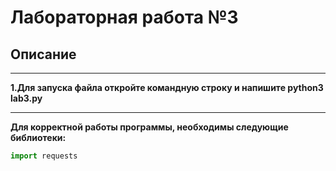 # Лабораторная работа №3
## Описание
___
**1.Для запуска файла откройте командную строку и напишите python3 lab3.py**
___
**Для корректной работы программы, необходимы следующие библиотеки:**
```python
import requests
```